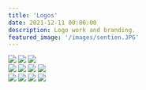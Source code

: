 ```yaml
---
title: 'Logos'
date: 2021-12-11 00:00:00
description: Logo work and branding.
featured_image: '/images/sentien.JPG'
---
```


<div class="gallery" data-columns="3">
	<img src="/images/b&b.jpg">
	<img src="/images/bud_bloom_box2.jpg">
	<img src="/images/ampersand.jpg">
<div class="gallery" data-columns="4">
	<img src="/images/spark.jpg">
	<img src="/images/sparkposter.jpg">
	<img src="/images/spark_compact.jpg">
	<img src="/images/spark_lipstick.jpg">
<div class="gallery" data-columns="3">
	<img src="/images/le_carr_overprint.jpg">
	<img src="/images/sentien.JPG">
	<img src="/images/tide_logo.jpg">
	<img src="/images/lonely.png">
	
	
</div>
